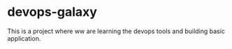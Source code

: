 # devops-galaxy
This is a project where ww are learning the devops tools and building basic application.
